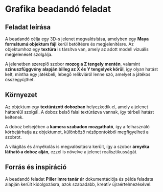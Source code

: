 # Grafika beadandó feladat

## Feladat leírása

A beadandó célja egy 3D-s jelenet megvalósítása, amelyben egy **Maya formátumú objektum fájl** kerül betöltésre és megjelenítésre. Az objektumhoz egy **textúra** is társítva van, amely az adott modell vizuális megjelenését szolgálja.

A jelenetben szereplő szobor **mozog a Z tengely mentén**, valamint **szinuszfüggvény alapján billeg az X és Y tengelyek körül**, így olyan hatást kelt, mintha egy játékbeli, lebegő relikviáról lenne szó, amelyet a játékos összegyűjthet.

## Környezet

Az objektum egy **textúrázott dobozban** helyezkedik el, amely a jelenet hátteréül szolgál. A doboz belső falai textúrázva vannak, így térbeli hatást keltenek.

A doboz belsejében a **kamera szabadon mozgatható**, így a felhasználó körbejárhatja az objektumot, különböző nézőpontokból megfigyelheti a szobrot.

A világítás és árnyékolás is megvalósításra került, így a szobor **árnyéka látható a doboz alján**, ezzel is növelve a jelenet realisztikusságát.

## Forrás és inspiráció

A beadandó feladat **Piller Imre tanár úr** dokumentációja és példa feladata alapján került kidolgozásra, azok szabadabb, kreatív újraértelmezésével.
